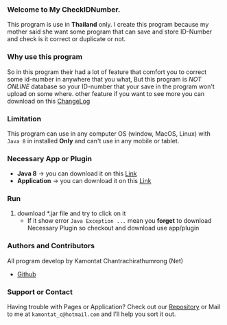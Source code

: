 ### Welcome to My CheckIDNumber.
This program is use in **Thailand** only. I create this program because my mother said she want some program that can save and store ID-Number and check is it correct or duplicate or not.

### Why use this program
So in this program their had a lot of feature that comfort you to correct some id-number in anywhere that you what, But this program is *NOT ONLINE* database so your ID-number that your save in the program won't upload on some where. other feature if you want to see more you can download on this [ChangeLog](https://github.com/kamontat/CheckIDNumber/blob/master/list.txt)

### Limitation
This program can use in any computer OS (window, MacOS, Linux) with `Java 8` in installed **Only** and can't use in any mobile or tablet. 

### Necessary App or Plugin
- **Java 8** -> you can download it on this [Link](http://www.oracle.com/technetwork/java/javase/downloads/jre8-downloads-2133155.html)
- **Application** -> you can download it on this [Link](https://github.com/kamontat/CheckIDNumber/releases)

### Run
1. download *.jar file and try to click on it
    - If it show error `Java Exception ...` mean you **forget** to download Necessary Plugin so checkout and download use app/plugin

### Authors and Contributors
All program develop by Kamontat Chantrachirathumrong (Net)
- [Github](https://github.com/kamontat)

### Support or Contact
Having trouble with Pages or Application?
Check out our [Repository](https://github.com/kamontat/CheckIDNumber) or Mail to me at `kamontat_c@hotmail.com` and I’ll help you sort it out.
